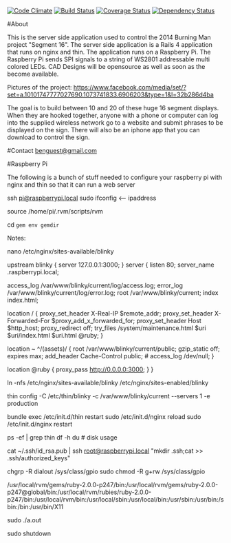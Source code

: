 [![Code Climate](https://codeclimate.com/github/bguest/blinky.png)](https://codeclimate.com/github/bguest/blinky) [![Build Status](https://travis-ci.org/bguest/blinky.png?branch=master)](https://travis-ci.org/bguest/blinky) [![Coverage Status](https://coveralls.io/repos/bguest/blinky/badge.png)](https://coveralls.io/r/bguest/blinky) [![Dependency Status](https://gemnasium.com/bguest/blinky.png)](https://gemnasium.com/bguest/blinky)

#About

This is the server side application used to control the 2014 Burning Man project "Segment 16". The server side application is a Rails 4 application that runs on nginx and thin. The application runs on a Raspberry Pi. The Raspberry Pi sends SPI signals to a string of WS2801 addressable multi colored LEDs. CAD Designs will be opensource as well as soon as the become available.

Pictures of the project: https://www.facebook.com/media/set/?set=a.10101747777027690.1073741833.6906203&type=1&l=32b286d4ba

The goal is to build between 10 and 20 of these huge 16 segment displays. When they are hooked together, anyone with a phone or computer can log into the supplied wireless network go to a website and submit phrases to be displayed on the sign. There will also be an iphone app that you can download to control the sign.

#Contact
benguest@gmail.com

#Raspberry Pi

The following is a bunch of stuff needed to configure your raspberry pi with nginx and thin so that it can run a web server

ssh pi@raspberrypi.local
sudo ifconfig <— ipaddress

source /home/pi/.rvm/scripts/rvm

cd `gem env gemdir`

Notes:

nano /etc/nginx/sites-available/blinky

upstream blinky {
  server 127.0.0.1:3000;
}
server {
  listen   80;
  server_name .raspberrypi.local;

  access_log /var/www/blinky/current/log/access.log;
  error_log  /var/www/blinky/current/log/error.log;
  root       /var/www/blinky/current;
  index      index.html;

  location / {
    proxy_set_header  X-Real-IP  $remote_addr;
    proxy_set_header  X-Forwarded-For $proxy_add_x_forwarded_for;
    proxy_set_header  Host $http_host;
    proxy_redirect  off;
    try_files /system/maintenance.html $uri $uri/index.html $uri.html @ruby;
  }

  location ~ ^/(assets)/  {
    root /var/www/blinky/current/public;
    gzip_static off;
    expires max;
    add_header Cache-Control public;
    # access_log /dev/null;
  }

  location @ruby {
    proxy_pass http://0.0.0.0:3000;
  }
}

ln -nfs /etc/nginx/sites-available/blinky /etc/nginx/sites-enabled/blinky

thin config -C /etc/thin/blinky -c /var/www/blinky/current --servers 1 -e production

bundle exec /etc/init.d/thin restart
sudo /etc/init.d/nginx reload
sudo /etc/init.d/nginx restart

ps -ef | grep thin
df -h  du                 # disk usage

cat ~/.ssh/id_rsa.pub | ssh root@raspberrypi.local "mkdir .ssh;cat >> .ssh/authorized_keys"

chgrp -R dialout /sys/class/gpio
sudo chmod -R g+rw /sys/class/gpio

/usr/local/rvm/gems/ruby-2.0.0-p247/bin:/usr/local/rvm/gems/ruby-2.0.0-p247@global/bin:/usr/local/rvm/rubies/ruby-2.0.0-p247/bin:/usr/local/rvm/bin:/usr/local/sbin:/usr/local/bin:/usr/sbin:/usr/bin:/sbin:/bin:/usr/bin/X11

sudo ./a.out

sudo shutdown